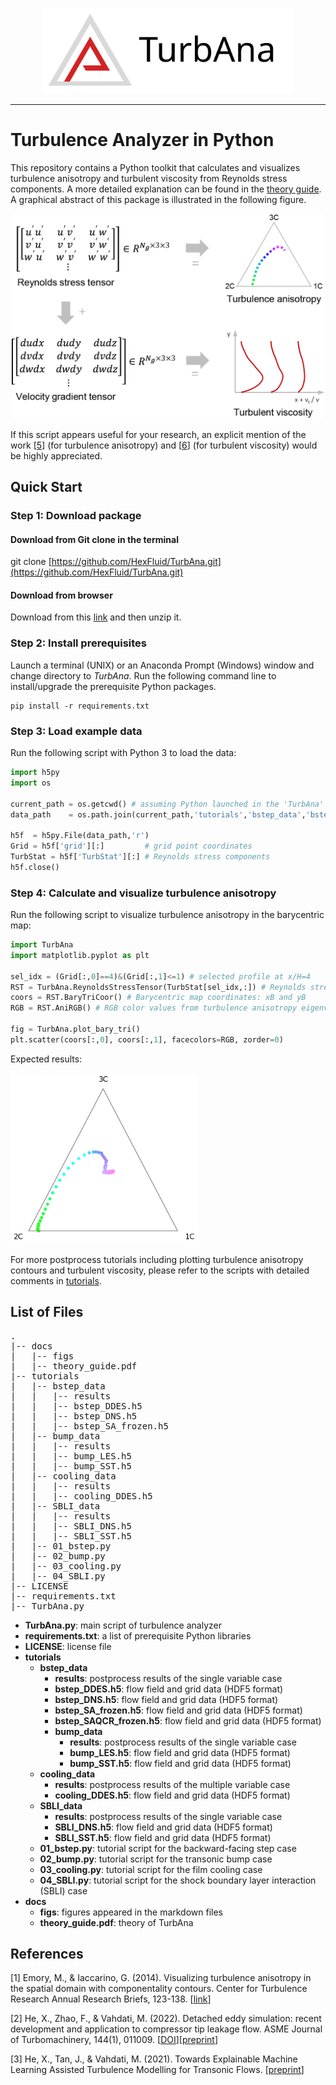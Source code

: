 <p align="center">
    <img alt="Illustration of SPOD workflow" src="docs/figs/logo.svg" width="400" />
</p>

---

# Turbulence Analyzer in Python

This repository contains a Python toolkit that calculates and visualizes turbulence anisotropy and turbulent viscosity from Reynolds stress components. A more detailed explanation can be found in the [theory guide](./docs/theory_guide.pdf). A graphical abstract of this package is illustrated in the following figure.

<p align="center">
    <img alt="Illustration of TurbAna" src="docs/figs/TurbAna_schematic.png" width="500" />
</p>

If this script appears useful for your research, an explicit mention of the work [[5](#ddes-comp)] (for turbulence anisotropy) and [[6](#ddes-comp)] (for turbulent viscosity) would be highly appreciated.

## Quick Start


### Step 1: Download package
#### Download from Git clone in the terminal

git clone [https://github.com/HexFluid/TurbAna.git](https://github.com/HexFluid/TurbAna.git)

#### Download from browser

Download from this [link](https://github.com/HexFluid/TurbAna/archive/master.zip) and then unzip it.

### Step 2: Install prerequisites
Launch a terminal (UNIX) or an Anaconda Prompt (Windows) window and change directory to *TurbAna*. Run the following command line to install/upgrade the prerequisite Python packages.

```
pip install -r requirements.txt
```

### Step 3: Load example data
Run the following script with Python 3 to load the data:
```python
import h5py
import os

current_path = os.getcwd() # assuming Python launched in the 'TurbAna' dir
data_path    = os.path.join(current_path,'tutorials','bstep_data','bstep_DNS.h5')

h5f  = h5py.File(data_path,'r')
Grid = h5f['grid'][:]         # grid point coordinates
TurbStat = h5f['TurbStat'][:] # Reynolds stress components
h5f.close()
```

### Step 4: Calculate and visualize turbulence anisotropy
Run the following script to visualize turbulence anisotropy in the barycentric map:
```python
import TurbAna
import matplotlib.pyplot as plt

sel_idx = (Grid[:,0]==4)&(Grid[:,1]<=1) # selected profile at x/H=4
RST = TurbAna.ReynoldsStressTensor(TurbStat[sel_idx,:]) # Reynolds stress tensor
coors = RST.BaryTriCoor() # Barycentric map coordinates: xB and yB
RGB = RST.AniRGB() # RGB color values from turbulence anisotropy eigenvalues

fig = TurbAna.plot_bary_tri()
plt.scatter(coors[:,0], coors[:,1], facecolors=RGB, zorder=0)
```

Expected results:
<p align="left">
    <img alt="Quick start bary map" src="docs/figs/quickstart_result.png" width="300" />
</p>

For more postprocess tutorials including plotting turbulence anisotropy contours and turbulent viscosity, please refer to the scripts with detailed comments in [tutorials](./tutorials/README.md).



## List of Files

<pre>
.
|-- docs
|   |-- figs
|   |-- theory_guide.pdf
|-- tutorials
|   |-- bstep_data
|   |   |-- results
|   |   |-- bstep_DDES.h5
|   |   |-- bstep_DNS.h5
|   |   |-- bstep_SA_frozen.h5
|   |-- bump_data
|   |   |-- results
|   |   |-- bump_LES.h5
|   |   |-- bump_SST.h5
|   |-- cooling_data
|   |   |-- results
|   |   |-- cooling_DDES.h5
|   |-- SBLI_data
|   |   |-- results
|   |   |-- SBLI_DNS.h5
|   |   |-- SBLI_SST.h5
|   |-- 01_bstep.py
|   |-- 02_bump.py
|   |-- 03_cooling.py
|   |-- 04_SBLI.py
|-- LICENSE
|-- requirements.txt
|-- TurbAna.py
</pre>

- **TurbAna.py**: main script of turbulence analyzer
- **requirements.txt**: a list of prerequisite Python libraries
- **LICENSE**: license file
- **tutorials**
  - **bstep_data**
    - **results**: postprocess results of the single variable case
    - **bstep_DDES.h5**: flow field and grid data (HDF5 format)
    - **bstep_DNS.h5**: flow field and grid data (HDF5 format)
    - **bstep_SA_frozen.h5**: flow field and grid data (HDF5 format)
    - **bstep_SAQCR_frozen.h5**: flow field and grid data (HDF5 format)
    - **bump_data**
      - **results**: postprocess results of the single variable case
      - **bump_LES.h5**: flow field and grid data (HDF5 format)
      - **bump_SST.h5**: flow field and grid data (HDF5 format)
  - **cooling_data**
    - **results**: postprocess results of the multiple variable case
    - **cooling_DDES.h5**: flow field and grid data (HDF5 format)
  - **SBLI_data**
    - **results**: postprocess results of the single variable case
    - **SBLI_DNS.h5**: flow field and grid data (HDF5 format)
    - **SBLI_SST.h5**: flow field and grid data (HDF5 format)
  - **01_bstep.py**: tutorial script for the backward-facing step case
  - **02_bump.py**: tutorial script for the transonic bump case
  - **03_cooling.py**: tutorial script for the film cooling case
  - **04_SBLI.py**: tutorial script for the shock boundary layer interaction (SBLI) case
- **docs**
  - **figs**: figures appeared in the markdown files
  - **theory_guide.pdf**: theory of TurbAna

## References
[<a id="anisotropy">1</a>] Emory, M., & Iaccarino, G. (2014). Visualizing turbulence anisotropy in the spatial domain with componentality contours. Center for Turbulence Research Annual Research Briefs, 123-138. [[link](https://web.stanford.edu/group/ctr/ResBriefs/2014/14_emory.pdf)]

[<a id="ddes-comp">2</a>] He, X., Zhao, F., & Vahdati, M. (2022). Detached eddy simulation: recent development and application to compressor tip leakage flow. ASME Journal of Turbomachinery, 144(1), 011009. [[DOI](https://doi.org/10.1115/1.4052019)][[preprint](https://www.researchgate.net/publication/347355348_Detached_Eddy_Simulation_Recent_Development_and_Application_to_Compressor_Tip_Leakage_Flow)]

[<a id="SA-ML">3</a>] He, X., Tan, J., & Vahdati, M. (2021). Towards Explainable Machine Learning Assisted Turbulence Modelling for Transonic Flows. [[preprint](https://www.researchgate.net/publication/344903748_Towards_Explainable_Machine_Learning_Assisted_Turbulence_Modelling_for_Transonic_Flows)]
